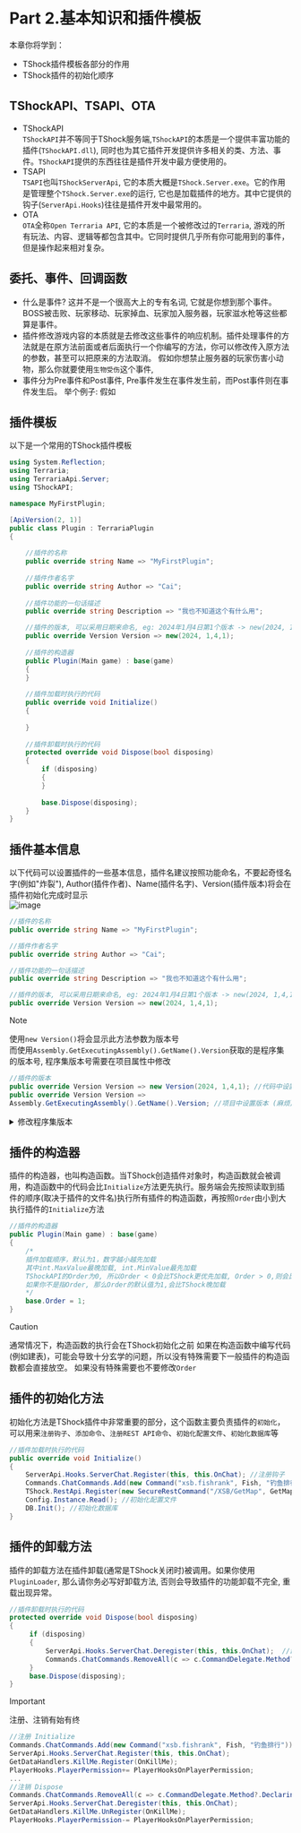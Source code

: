 # Part 2.基本知识和插件模板

本章你将学到：  

* TShock插件模板各部分的作用
* TShock插件的初始化顺序

## TShockAPI、TSAPI、OTA
- TShockAPI  
  `TShockAPI`并不等同于TShock服务端,`TShockAPI`的本质是一个提供丰富功能的插件(`TShockAPI.dll`), 同时也为其它插件开发提供许多相关的类、方法、事件。`TShockAPI`提供的东西往往是插件开发中最方便使用的。
- TSAPI  
  `TSAPI`也叫`TShockServerApi`, 它的本质大概是`TShock.Server.exe`。它的作用是管理整个`TShock.Server.exe`的运行, 它也是加载插件的地方。其中它提供的钩子(`ServerApi.Hooks`)往往是插件开发中最常用的。
- OTA  
  `OTA`全称`Open Terraria API`, 它的本质是一个被修改过的`Terraria`, 游戏的所有玩法、内容、逻辑等都包含其中。它同时提供几乎所有你可能用到的事件，但是操作起来相对复杂。

## 委托、事件、回调函数

- 什么是事件? 这并不是一个很高大上的专有名词, 它就是你想到那个事件。BOSS被击败、玩家移动、玩家掉血、玩家加入服务器，玩家滋水枪等这些都算是事件。
- 插件修改游戏内容的本质就是去修改这些事件的响应机制。插件处理事件的方法就是在原方法前面或者后面执行一个你编写的方法，你可以修改传入原方法的参数，甚至可以把原来的方法取消。
  假如你想禁止服务器的玩家伤害小动物，那么你就要使用`生物受伤`这个事件, 
- 事件分为Pre事件和Post事件, Pre事件发生在事件发生前，而Post事件则在事件发生后。
  举个例子: 假如  




## 插件模板​
以下是一个常用的TShock插件模板
```csharp
using System.Reflection;
using Terraria;
using TerrariaApi.Server;
using TShockAPI;

namespace MyFirstPlugin;

[ApiVersion(2, 1)]
public class Plugin : TerrariaPlugin 
{
    
    //插件的名称
    public override string Name => "MyFirstPlugin";
    
    //插件作者名字
    public override string Author => "Cai";
    
    //插件功能的一句话描述
    public override string Description => "我也不知道这个有什么用"; 

    //插件的版本, 可以采用日期来命名, eg: 2024年1月4日第1个版本 -> new(2024, 1,4,1)
    public override Version Version => new(2024, 1,4,1);
    
    //插件的构造器
    public Plugin(Main game) : base(game) 
    {
    }
    
    //插件加载时执行的代码
    public override void Initialize()
    {
        
    }
        
    //插件卸载时执行的代码
    protected override void Dispose(bool disposing)
    {
        if (disposing)
        {
        }
        
        base.Dispose(disposing);
    }
}
```


## 插件基本信息​
以下代码可以设置插件的一些基本信息，插件名建议按照功能命名，不要起奇怪名字(例如"炸裂"), Author(插件作者)、Name(插件名字)、Version(插件版本)将会在插件初始化完成时显示  
![image](https://github.com/user-attachments/assets/be546207-ea31-43c9-b26e-4114c8d9ed51)
```csharp
//插件的名称
public override string Name => "MyFirstPlugin";

//插件作者名字
public override string Author => "Cai";

//插件功能的一句话描述
public override string Description => "我也不知道这个有什么用"; 

//插件的版本, 可以采用日期来命名, eg: 2024年1月4日第1个版本 -> new(2024, 1,4,1)
public override Version Version => new(2024, 1,4,1);
```


> [!NOTE]
> 使用`new Version()`将会显示此方法参数为版本号  
> 而使用`Assembly.GetExecutingAssembly().GetName().Version`获取的是程序集的版本号, 程序集版本号需要在项目属性中修改  
> ```csharp
> //插件的版本
> public override Version Version => new Version(2024, 1,4,1); //代码中设置版本 (推荐)
> public override Version Version =>
> Assembly.GetExecutingAssembly().GetName().Version; //项目中设置版本 (麻烦)
> ```


<details>
  <summary>修改程序集版本</summary>
    1. 右键资源管理器中的项目(这里是Myfirstplugin),然后点击属性
        <img src="https://github.com/user-attachments/assets/41c63f6d-92a9-4ec8-a7b5-4f4723b38feb" alt="img"><br>
    2. 修改程序集版本即可
        <img src="https://github.com/user-attachments/assets/e8fa0c71-122e-454e-bfa1-bb9007301105" alt="img"><br>
      
</details>



## 插件的构造器​

插件的构造器，也叫构造函数。当TShock创造插件对象时，构造函数就会被调用，构造函数中的代码会比`Initialize`方法更先执行。服务端会先按照读取到插件的顺序(取决于插件的文件名)执行所有插件的构造函数，再按照`Order`由小到大执行插件的`Initialize`方法 

```csharp
//插件的构造器
public Plugin(Main game) : base(game)
{
    /*
    插件加载顺序，默认为1，数字越小越先加载
    其中int.MaxValue最晚加载, int.MinValue最先加载
    TShockAPI的Order为0, 所以Order < 0会比TShock更优先加载, Order > 0,则会比TShock更晚加载
    如果你不是指Order, 那么Order的默认值为1,会比TShock晚加载
    */
    base.Order = 1;
}
```
> [!CAUTION]
> 通常情况下，构造函数的执行会在TShock初始化之前
> 如果在构造函数中编写代码(例如建表)，可能会导致十分玄学的问题，所以没有特殊需要下一般插件的构造函数都会直接放空。
> 如果没有特殊需要也不要修改`Order`

## 插件的初始化方法

初始化方法是TShock插件中非常重要的部分，这个函数主要负责插件的`初始化`，可以用来`注册钩子`、`添加命令`、`注册REST API命令`、`初始化配置文件`、`初始化数据库`等  

```csharp
//插件加载时执行的代码
public override void Initialize()
{
    ServerApi.Hooks.ServerChat.Register(this, this.OnChat); //注册钩子
    Commands.ChatCommands.Add(new Command("xsb.fishrank", Fish, "钓鱼排行")); //添加命令
    TShock.RestApi.Register(new SecureRestCommand("/XSB/GetMap", GetMap, "rest.xsb.admin")); //注册REST API命令
    Config.Instance.Read(); //初始化配置文件
    DB.Init(); //初始化数据库
}
```

## 插件的卸载方法
插件的卸载方法在插件卸载(通常是TShock关闭时)被调用。如果你使用`PluginLoader`, 那么请你务必写好卸载方法, 否则会导致插件的功能卸载不完全, 重载出现异常。
```csharp
//插件卸载时执行的代码
protected override void Dispose(bool disposing)
{
     if (disposing)
     {
         ServerApi.Hooks.ServerChat.Deregister(this, this.OnChat);  //卸载钩子
         Commands.ChatCommands.RemoveAll(c => c.CommandDelegate.Method?.DeclaringType?.Assembly == Assembly.GetExecutingAssembly()); //移除插件添加的命令 (这个可以卸载所有命令,推荐每个插件都使用)
     }
     base.Dispose(disposing);
}
```
> [!IMPORTANT]  
> 注册、注销有始有终  
> ```csharp
> //注册 Initialize
> Commands.ChatCommands.Add(new Command("xsb.fishrank", Fish, "钓鱼排行"));
> ServerApi.Hooks.ServerChat.Register(this, this.OnChat); 
> GetDataHandlers.KillMe.Register(OnKillMe);
> PlayerHooks.PlayerPermission+= PlayerHooksOnPlayerPermission;
> ...
> //注销 Dispose
> Commands.ChatCommands.RemoveAll(c => c.CommandDelegate.Method?.DeclaringType?.Assembly == Assembly.GetExecutingAssembly());
> ServerApi.Hooks.ServerChat.Deregister(this, this.OnChat); 
> GetDataHandlers.KillMe.UnRegister(OnKillMe);
> PlayerHooks.PlayerPermission-= PlayerHooksOnPlayerPermission;
> ```
